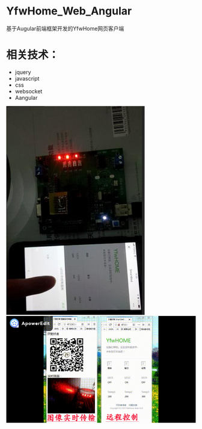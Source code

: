 # YfwHome_Web_Angular
基于Augular前端框架开发的YfwHome网页客户端

# 相关技术：
* jquery
* javascript
* css
* websocket
* Aangular

![展示图1](https://github.com/Yangfeiwu/YfwHome_Web_Angular/blob/master/yfwdoc/360%E6%88%AA%E5%9B%BE20190814155926844.jpg)
![展示图2](https://github.com/Yangfeiwu/YfwHome_Web_Angular/blob/master/yfwdoc/yfwhome_angular.gif)
